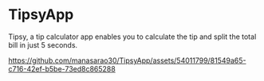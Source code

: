 # TipsyApp
Tipsy, a tip calculator app enables you to calculate the tip and split the total bill in just 5 seconds.



https://github.com/manasarao30/TipsyApp/assets/54011799/81549a65-c716-42ef-b5be-73ed8c865288

